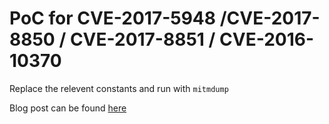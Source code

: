 # PoC for CVE-2017-5948 /CVE-2017-8850 / CVE-2017-8851 / CVE-2016-10370

Replace the relevent constants and run with `mitmdump`
 
Blog post can be found [here](https://alephsecurity.com/2017/05/11/oneplus-ota/)


